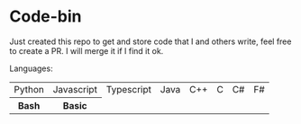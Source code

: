# Code-bin
Just created this repo to get and store code that I and others write, feel free to create a PR. I will merge it if I find it ok.

Languages: 

<table>
  <tr>
    <td>Python</td>
    <td>Javascript</td>
    <td>Typescript</td>
    <td>Java</td>
    <td>C++</td>
    <td>C</td>
    <td>C#</td>
    <td>F#</td>
  </tr> 
  <tr>
    <th>Bash</th>
    <th>Basic</th>
  </tr> 
</table>
    
